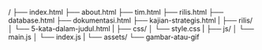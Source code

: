 /
├── index.html
├── about.html
├── tim.html
├── rilis.html
├── database.html
├── dokumentasi.html
├── kajian-strategis.html
|
├── rilis/
│   └── 5-kata-dalam-judul.html
|
├── css/
│   └── style.css
|
├── js/
│   └── main.js
│   └── index.js
|
└── assets/
    └── gambar-atau-gif
